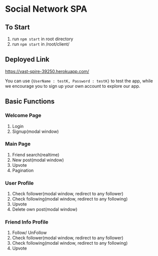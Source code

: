 # Social Network SPA

## To Start

1. run `npm start` in root directory 
2. run `npm start` in /root/client/

## Deployed Link
https://vast-spire-39250.herokuapp.com/

You can use `{UserName : testK, Password : testK}` to test the app, while we encourage you to sign up your own account to explore our app.

## Basic Functions

### Welcome Page
1. Login
2. Signup(modal window)

### Main Page
1. Friend search(realtime)
2. New post(modal window)
3. Upvote
4. Pagination

### User Profile
1. Check follower(modal window, redirect to any follower)
2. Check following(modal window, redirect to any following)
3. Upvote
4. Delete own post(modal window)

### Friend Info Profile
1. Follow/ UnFollow
2. Check follower(modal window, redirect to any follower)
3. Check following(modal window, redirect to any following)
4. Upvote
